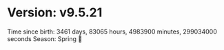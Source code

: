 # Version: v9.5.21
Time since birth: 3461 days, 83065 hours, 4983900 minutes, 299034000 seconds
Season: Spring 🌸
